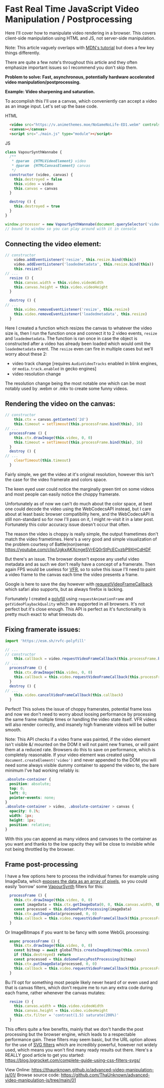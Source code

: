 # Fast Real Time JavaScript Video Manipulation / Postprocessing

Here I'll cover how to manipulate video rendering in a browser. This covers client-side manipulation using HTML and JS, not server-side manipulation.

Note: This article vaguely  overlaps with [MDN's tutorial](https://developer.mozilla.org/en-US/docs/Web/API/Canvas_API/Manipulating_video_using_canvas) but does a few key things differently.

There are quite a few note's throughout this article and they often emphasize important issues so I recommend  you don't skip them.

**Problem to solve: Fast, asynchronous, potentially hardware accelerated video manipulation/postprocessing.**

**Example: Video sharpening and saturation.**

To accomplish this I'll use a canvas, which conveniently can accept a video as an image input. Let's set up the base code.

HTML
```html
  <video src="https://v.animethemes.moe/NoGameNoLife-ED1.webm" controls autoplay muted loop></video>
  <canvas></canvas>
  <script src="./main.js" type="module"></script>
```
JS
```js
class VapourSynthWannabe {
  /**
   * @param  {HTMLVideoElement} video
   * @param  {HTMLCanvasElement} canvas
   */
  constructor (video, canvas) {
    this.destroyed = false
    this.video = video
    this.canvas = canvas
  }

  destroy () {
    this.destroyed = true
  }
}

window.processor = new VapourSynthWannabe(document.querySelector('video'), document.querySelector('canvas'))
// bound to window so you can play around with it in console
```

## Connecting the video element:
```js
// constructor
    video.addEventListener('resize', this.resize.bind(this))
    video.addEventListener('loadedmetadata', this.resize.bind(this))
    this.resize()
// ...
  resize () {
    this.canvas.width = this.video.videoWidth
    this.canvas.height = this.video.videoHeight
  }

  destroy () {
// ...
    this.video.removeEventListener('resize', this.resize)
    this.video.removeEventListener('loadedmetadata', this.resize)
  }
```
Here I created a function which resizes the canvas to whatever the video size is, then I run the function once and connect it to 2 video events, `resize` and `loadedmetadata`. The function is ran once in case the object is constructed after a video has already been loaded which would omit the `loadedmetadata` event. 
The `resize` even can fire in multiple cases but we'll worry about these 2:
- video track change [requires `AudioVideoTracks` enabled in blink engines, or `media.track.enabled` in gecko engines]
- video resolution change

The resolution change being the most notable one which can be most notably used by .webm or .mkv to create some funny videos.

## Rendering the video on the canvas:

```js
// constructor
    this.ctx = canvas.getContext('2d')
    this.timeout = setTimeout(this.processFrame.bind(this), 16)
// ...
  processFrame () {
    this.ctx.drawImage(this.video, 0, 0)
    this.timeout = setTimeout(this.processFrame.bind(this), 16)
  }
  destroy () {
// ...
    clearTimeout(this.timeout)
  }
```

Fairly simple, we get the video at it's original resolution, however this isn't the case for the video framerate and colors space. 

The keen eyed user could notice the marginally green tint on some videos and most people can easily notice the choppy framerate. 

Unfortunately as of now we can't do much about the color space, at best one could decode the video using the WebCodecsAPI instead, but I care about at least basic browser compatibility here, and the WebCodecsAPI is still non-standard so for now I'll pass on it, I might re-visit it in a later post. Fortunately this color accuracy issue doesn't occur that often.

The reason the video is choppy is really simple, the output frametimes don't match the video frametimes. Here's a very good and simple visualization of the problem courtesy of Battle(non)sense: https://youtube.com/clip/UgkxAKXcngeSVrEQ0rStPcECvzbP9XHCdHDF

But there's an issue. The browser doesn't expose any useful video metadata and as such we don't really have a concept of a framerate. Then again FPS would be useless for [VFR](https://en.wikipedia.org/wiki/Variable_frame_rate), so to solve this issue I'll need to paint a video frame to the canvas each time the video presents a frame.

Google is here to save the day however with [requestVideoFrameCallback](https://wicg.github.io/video-rvfc/) which safari also supports, but as always firefox is lacking.


Fortunately I created a [polyfill](https://github.com/ThaUnknown/rvfc-polyfill/) using `requestAnimationFrame` and `getVideoPlaybackQuality` which are supported in all browsers. It's not perfect but it's close enough. This API is perfect as it's functionality is pretty much exact to what timeouts do.

## Fixing framerate issues:

```js
import 'https://esm.sh/rvfc-polyfill'

// ...
// constructor
    this.callback = video.requestVideoFrameCallback(this.processFrame.bind(this))
// ...
  processFrame () {
    this.ctx.drawImage(this.video, 0, 0)
    this.callback = this.video.requestVideoFrameCallback(this.processFrame.bind(this))
  }
  destroy () {
// ...
    this.video.cancelVideoFrameCallback(this.callback)
  }
```
Perfect! This solves the issue of choppy framerates, potential frame loss and now we don't need to worry about loosing performance by processing the same frame multiple times or handling the video state itself. VFR videos will also render correctly, and insanely high framerate videos will be butter smooth.

Note: This API checks if a video frame was painted, if the video element isn't visible &/ mounted on the DOM it will not paint new frames, or will paint them at a reduced rate. Browsers do this to save on performance, which is completely reasonable. If your video element was created using `document.createElement('video')` and never appended to the DOM you will need some always visible dummy container to append the video to, the bare minimum I've had working reliably is:
```css
.absolute-container {
  position: absolute;
  top: 0;
  left: 0;
  pointer-events: none;
}
.absolute-container > video, .absolute-container > canvas {
  opacity: 0.1%;
  width: 1px;
  height: 1px;
  position: relative;
}
```
With this you can append as many videos and canvases to the container as you want and thanks to the low opacity they will be close to invisible while not being throttled by the browser.

## Frame post-processing

I have a few options here to process the individual frames for example using ImageData, which [exposes the data as an array of pixels](https://devdocs.io/dom/imagedata/data), so you could easily 'borrow' some [VapourSynth](https://github.com/vapoursynth/vapoursynth) filters for this:
```js
  processFrame () {
    this.ctx.drawImage(this.video, 0, 0)
    const imageData = this.ctx.getImageData(0, 0, this.canvas.width, this.canvas.height)
    const processed = this.doSomePostProcessing(imageData)
    this.ctx.putImageData(processed, 0, 0)
    this.callback = this.video.requestVideoFrameCallback(this.processFrame.bind(this))
  }
```
Or ImageBitmaps if you want to be fancy with some WebGL processing:
```js
  async processFrame () {
    this.ctx.drawImage(this.video, 0, 0)
    const bitmap = await globalThis.createImageBitmap(this.canvas)
    if (this.destroyed) return
    const processed = this.doSomeFancyPostProcessing(bitmap)
    this.ctx.putImageData(processed, 0, 0)
    this.callback = this.video.requestVideoFrameCallback(this.processFrame.bind(this))
  }
  ```
Bu I'll opt for something most people likely never heard of or even used and that is canvas filters, which don't require me to run any extra code during each frame, rather whenever the canvas mutates:
```js
  resize () {
    this.canvas.width = this.video.videoWidth
    this.canvas.height = this.video.videoHeight
    this.ctx.filter = 'contrast(1.5) saturate(200%)'
  }
```
This offers quite a few benefits, mainly that we don't handle the post processing but the browser engine, which leads to a respectable performance gain. These filters may seem basic, but the URL option allows for the use of [SVG filters](https://yoksel.github.io/svg-filters/#/) which are incredibly powerful, however not widely used, which means you won't find many ready results out there. Here's a REALLY good article to get you started: https://blog.logrocket.com/complete-guide-using-css-filters-svgs/

View Online: https://thaunknown.github.io/advanced-video-manipulation-js/01/
Browse source code: https://github.com/ThaUnknown/advanced-video-manipulation-js/tree/main/01